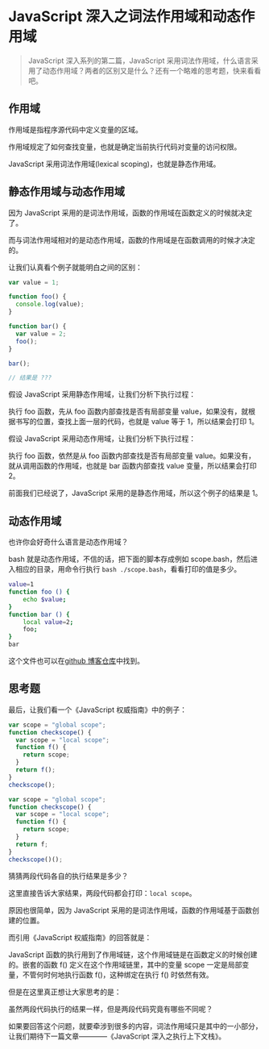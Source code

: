 # JavaScript 深入之词法作用域和动态作用域

> JavaScript 深入系列的第二篇，JavaScript 采用词法作用域，什么语言采用了动态作用域？两者的区别又是什么？还有一个略难的思考题，快来看看吧。

## 作用域

作用域是指程序源代码中定义变量的区域。

作用域规定了如何查找变量，也就是确定当前执行代码对变量的访问权限。

JavaScript 采用词法作用域(lexical scoping)，也就是静态作用域。

## 静态作用域与动态作用域

因为 JavaScript 采用的是词法作用域，函数的作用域在函数定义的时候就决定了。

而与词法作用域相对的是动态作用域，函数的作用域是在函数调用的时候才决定的。

让我们认真看个例子就能明白之间的区别：

```js
var value = 1;

function foo() {
  console.log(value);
}

function bar() {
  var value = 2;
  foo();
}

bar();

// 结果是 ???
```

假设 JavaScript 采用静态作用域，让我们分析下执行过程：

执行 foo 函数，先从 foo 函数内部查找是否有局部变量 value，如果没有，就根据书写的位置，查找上面一层的代码，也就是 value 等于 1，所以结果会打印 1。

假设 JavaScript 采用动态作用域，让我们分析下执行过程：

执行 foo 函数，依然是从 foo 函数内部查找是否有局部变量 value。如果没有，就从调用函数的作用域，也就是 bar 函数内部查找 value 变量，所以结果会打印 2。

前面我们已经说了，JavaScript 采用的是静态作用域，所以这个例子的结果是 1。

## 动态作用域

也许你会好奇什么语言是动态作用域？

bash 就是动态作用域，不信的话，把下面的脚本存成例如 scope.bash，然后进入相应的目录，用命令行执行 `bash ./scope.bash`，看看打印的值是多少。

```bash
value=1
function foo () {
    echo $value;
}
function bar () {
    local value=2;
    foo;
}
bar
```

这个文件也可以在[github 博客仓库](https://github.com/mqyqingfeng/Blog/blob/master/demos/scope/scope.bash)中找到。

## 思考题

最后，让我们看一个《JavaScript 权威指南》中的例子：

```js
var scope = "global scope";
function checkscope() {
  var scope = "local scope";
  function f() {
    return scope;
  }
  return f();
}
checkscope();
```

```js
var scope = "global scope";
function checkscope() {
  var scope = "local scope";
  function f() {
    return scope;
  }
  return f;
}
checkscope()();
```

猜猜两段代码各自的执行结果是多少？

这里直接告诉大家结果，两段代码都会打印：`local scope`。

原因也很简单，因为 JavaScript 采用的是词法作用域，函数的作用域基于函数创建的位置。

而引用《JavaScript 权威指南》的回答就是：

JavaScript 函数的执行用到了作用域链，这个作用域链是在函数定义的时候创建的。嵌套的函数 f() 定义在这个作用域链里，其中的变量 scope 一定是局部变量，不管何时何地执行函数 f()，这种绑定在执行 f() 时依然有效。

但是在这里真正想让大家思考的是：

虽然两段代码执行的结果一样，但是两段代码究竟有哪些不同呢？

如果要回答这个问题，就要牵涉到很多的内容，词法作用域只是其中的一小部分，让我们期待下一篇文章————《JavaScript 深入之执行上下文栈》。

